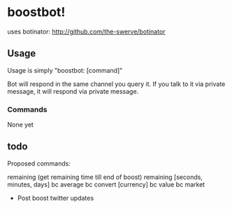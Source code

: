 # boostbot!

uses botinator: http://github.com/the-swerve/botinator

## Usage

Usage is simply "boostbot: [command]"

Bot will respond in the same channel you query it. If you talk to it via
private message, it will respond via private message.

### Commands

None yet

## todo

Proposed commands:

  remaining
		(get remaining time till end of boost)
	remaining [seconds, minutes, days]
	bc average
	bc convert [currency]
	bc value
	bc market

* Post boost twitter updates

